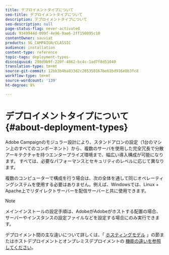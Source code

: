 ```yaml
---
title: デプロイメントタイプについて
seo-title: デプロイメントタイプについて
description: デプロイメントタイプについて
seo-description: null
page-status-flag: never-activated
uuid: 9349944d-099f-4e96-9ae6-2ff150095c10
contentOwner: sauviat
products: SG_CAMPAIGN/CLASSIC
audience: installation
content-type: reference
topic-tags: deployment-types-
discoiquuid: 298d9b9f-220f-4862-bc4c-1ad7f8d51049
translation-type: tm+mt
source-git-commit: 12bb3b4ba833d2c265350167be61bd916e8b3fc8
workflow-type: tm+mt
source-wordcount: '139'
ht-degree: 8%

---
```



# デプロイメントタイプについて{#about-deployment-types}

Adobe Campaignのモジュラー設計により、スタンドアロンの設定（1台のマシン上のすべてのコンポーネント）から、複数のサーバを使用した完全冗長で分散アーキテクチャを持つエンタープライズ環境まで、幅広い導入構成が可能になります。 すべては、必要なパフォーマンスとセキュリティのレベルに応じて異なります。

複数のコンピューターで構成を行う場合は、次の全体を通して同じオペレーティングシステムを使用する必要はありません。例えば、Windowsでは、Linux + Apache上でリダイレクトサーバーを配信サーバーと共に使用できます。

>[!NOTE]
>
>メインインストールの設定手順は、AdobeがAdobeがホストする配置の場合、サーバーやインスタンスの設定ファイルなどを設定する場合にのみ実行できます。
>
>デプロイメント間の主な違いについて詳しくは、「 [ホスティングモデル](../../installation/using/hosting-models.md) 」の節またはホストデプロイメントとオンプレミスデプロイメントの [機能の違いを参照してください](../../installation/using/capability-matrix.md)。

